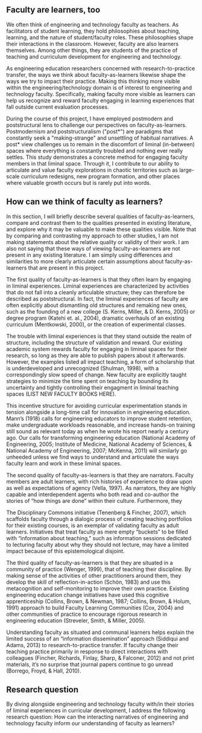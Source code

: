Faculty are learners, too
----------------------------

We often think of engineering and technology faculty as teachers. As facilitators of student learning, they hold philosophies about teaching, learning, and the nature of student/faculty roles. These philosophies shape their interactions in the classroom. However, faculty are also learners themselves. Among other things, they are students of the practice of teaching and curriculum development for engineering and technology.

As engineering education researchers concerned with research-to-practice transfer, the ways we think about faculty-as-learners likewise shape the ways we try to impact their practice. Making this thinking more visible within the engineering/technology domain is of interest to engineering and technology faculty. Specifically, making faculty more visible as learners can help us recognize and reward faculty engaging in learning experiences that fall outside current evaluation processes.

During the course of this project, I have employed postmodern and poststructural lens to challenge our perspectives on faculty-as-learners. Postmodernism and poststructuralism ("post*") are paradigms that constantly seek a "making-strange" and unsettling of habitual narratives. A post* view challenges us to remain in the discomfort of liminal (in-between) spaces where everything is constantly troubled and nothing ever really settles. This study demonstrates a concrete method for engaging faculty members in that liminal space. Through it, I contribute to our ability to articulate and value faculty explorations in chaotic territories such as large-scale curriculum redesigns, new program formation, and other places where valuable growth occurs but is rarely put into words.

How can we think of faculty as learners?
------------------------------------------

In this section, I will briefly describe several qualities of faculty-as-learners, compare and contrast them to the qualities presented in existing literature, and explore why it may be valuable to make these qualities visible. Note that by comparing and contrasting my approach to other studies, I am not making statements about the relative quality or validity of their work. I am also not saying that these ways of viewing faculty-as-learners are not present in any existing literature. I am simply using differences and similarities to more clearly articulate certain assumptions about faculty-as-learners that are present in this project.

The first quality of faculty-as-learners is that they often learn by engaging in liminal experiences. Liminal experiences are characterized by activities that do not fall into a cleanly articulable structure; they can therefore be described as poststructural. In fact, the liminal experiences of faculty are often explicitly about dismantling old structures and remaking new ones, such as the founding of a new college (S. Kerns, Miller, & D. Kerns, 2005) or degree program (Katehi et. al., 2004), dramatic overhauls of an existing curriculum (Mentkowski, 2000), or the creation of experimental classes.

The trouble with liminal experiences is that they stand outside the realm of structure, including the structure of validation and reward. Our existing academic system rewards faculty for engaging in liminal spaces for their research, so long as they are able to publish papers about it afterwards. However, the examples listed all impact teaching, a form of scholarship that is underdeveloped and unrecognized (Shulman, 1998), with a correspondingly slow speed of change. New faculty are explicitly taught strategies to minimize the time spent on teaching by bounding its uncertainty and tightly controlling their engagment in liminal teaching spaces (LIST NEW FACULTY BOOKS HERE).

This incentive structure for avoiding curricular experimentation stands in tension alongside a long-time call for innovation in engineering education. Mann’s (1918) calls for engineering educators to improve student retention, make undergraduate workloads reasonable, and increase hands-on training still sound as relevant today as when he wrote his report nearly a century ago. Our calls for transforming engineering education (National Academy of Engineering, 2005; Institute of Medicine, National Academy of Sciences, & National Academy of Engineering, 2007; McKenna, 2011) will similarly go unheeded unless we find ways to understand and articulate the ways faculty learn and work in these liminal spaces.

The second quality of faculty-as-learners is that they are narrators. Faculty members are adult learners, with rich histories of experience to draw upon as well as expectations of agency (Vella, 1997). As narrators, they are highly capable and interdependent agents who both read and co-author the stories of “how things are done” within their culture. Furthermore, they 

The Disciplinary Commons initiative (Tenenberg & Fincher, 2007), which scaffolds faculty through a dialogic process of creating teaching portfolios for their existing courses, is an exemplar of validating faculty as adult
learners. Initiatives that treat faculty as mere empty “buckets” to be filled with “information about teaching,” such as information sessions dedicated to lecturing faculty about why they should not lecture, may have a limited impact because of this epistemological disjoint.

The third quality of faculty-as-learners is that they are situated in a community of practice (Wenger, 1999), that of teaching their discipline. By making sense of the activities of other practitioners around them, they develop the skill of reflection-in-action (Schön, 1983) and use this metacognition and self-monitoring to improve their own practice. Existing engineering education change initiatives have used this cognitive apprenticeship (Collins, Brown, & Newman, 1987; Collins, Brown, & Holum, 1991) approach to build Faculty Learning Communities (Cox, 2004) and
other communities of practice to encourage rigorous research in engineering education (Streveler, Smith, & Miller, 2005). 

Understanding faculty as situated and communal learners helps explain the limited success of an “information dissemination” approach (Siddiqui and Adams, 2013) to research-to-practice transfer. If faculty change their teaching practice primarily in response to direct interactions with colleagues (Fincher, Richards, Finlay, Sharp, & Falconer, 2012) and not print materials, it’s no surprise that journal papers continue to go unread (Borrego, Froyd, & Hall, 2010).

Research question
-----------------------

By diving alongside engineering and technology faculty with/in their stories of liminal experiences in curricular development, I address the following research question: How can the interacting narratives of engineering and technology faculty inform our understanding of faculty as learners?
